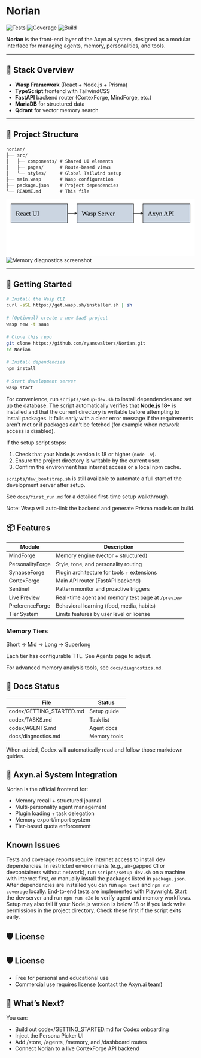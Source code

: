 # Norian

![Tests](https://img.shields.io/badge/tests-unknown-lightgrey)
![Coverage](https://img.shields.io/badge/coverage-unknown-lightgrey)
![Build](https://img.shields.io/badge/build-passing-brightgreen)

**Norian** is the front-end layer of the Axyn.ai system, designed as a modular interface for managing agents, memory, personalities, and tools.

---

## 🔧 Stack Overview

- **Wasp Framework** (React + Node.js + Prisma)
- **TypeScript** frontend with TailwindCSS
- **FastAPI** backend router (CortexForge, MindForge, etc.)
- **MariaDB** for structured data
- **Qdrant** for vector memory search

---

## 📁 Project Structure

```
norian/
├── src/
│   ├── components/ # Shared UI elements
│   ├── pages/      # Route-based views
│   └── styles/     # Global Tailwind setup
├── main.wasp       # Wasp configuration
├── package.json    # Project dependencies
└── README.md       # This file
```

![Architecture diagram](docs/architecture.svg)
![Memory diagnostics screenshot](docs/diagnostics.png)

---

## 🚀 Getting Started

```bash
# Install the Wasp CLI
curl -sSL https://get.wasp.sh/installer.sh | sh

# (Optional) create a new SaaS project
wasp new -t saas

# Clone this repo
git clone https://github.com/ryanswalters/Norian.git
cd Norian

# Install dependencies
npm install

# Start development server
wasp start
```

For convenience, run `scripts/setup-dev.sh` to install dependencies and set up the database. The script automatically verifies that **Node.js 18+** is installed and that the current directory is writable before attempting to install packages. It fails early with a clear error message if the requirements aren't met or if packages can't be fetched (for example when network access is disabled).

If the setup script stops:
1. Check that your Node.js version is 18 or higher (`node -v`).
2. Ensure the project directory is writable by the current user.
3. Confirm the environment has internet access or a local npm cache.

`scripts/dev_bootstrap.sh` is still available to automate a full start of the development server after setup.

See `docs/first_run.md` for a detailed first-time setup walkthrough.

Note: Wasp will auto-link the backend and generate Prisma models on build.

## 📦 Features

| Module           | Description                                        |
| ---------------- | -------------------------------------------------- |
| MindForge        | Memory engine (vector + structured)                |
| PersonalityForge | Style, tone, and personality routing               |
| SynapseForge     | Plugin architecture for tools + extensions         |
| CortexForge      | Main API router (FastAPI backend)                  |
| Sentinel         | Pattern monitor and proactive triggers             |
| Live Preview     | Real-time agent and memory test page at `/preview` |
| PreferenceForge  | Behavioral learning (food, media, habits)          |
| Tier System      | Limits features by user level or license           |

### Memory Tiers

Short → Mid → Long → Superlong

Each tier has configurable TTL. See Agents page to adjust.

For advanced memory analysis tools, see `docs/diagnostics.md`.

## 📄 Docs Status

| File                    | Status      |
| ----------------------- | ----------- |
| codex/GETTING_STARTED.md | Setup guide |
| codex/TASKS.md           | Task list |
| codex/AGENTS.md          | Agent docs |
| docs/diagnostics.md      | Memory tools |

When added, Codex will automatically read and follow those markdown guides.

## 🧠 Axyn.ai System Integration

Norian is the official frontend for:

- Memory recall + structured journal
- Multi-personality agent management
- Plugin loading + task delegation
- Memory export/import system
- Tier-based quota enforcement

## Known Issues

Tests and coverage reports require internet access to install dev dependencies.
In restricted environments (e.g., air-gapped CI or devcontainers without
network), run `scripts/setup-dev.sh` on a machine with internet first, or
manually install the packages listed in `package.json`. After dependencies are
installed you can run `npm test` and `npm run coverage` locally.
End-to-end tests are implemented with Playwright. Start the dev server and run
`npm run e2e` to verify agent and memory workflows.
Setup may also fail if your Node.js version is below 18 or if you lack write
permissions in the project directory. Check these first if the script exits
early.

## 🛡 License

## 🛡 License

- Free for personal and educational use
- Commercial use requires license (contact the Axyn.ai team)

## 🧠 What’s Next?

You can:

- Build out codex/GETTING_STARTED.md for Codex onboarding
- Inject the Persona Picker UI
- Add /store, /agents, /memory, and /dashboard routes
- Connect Norian to a live CortexForge API backend

